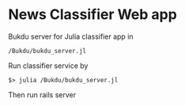 # News Classifier Web app

Bukdu server for Julia classifier app in

    /Bukdu/bukdu_server.jl

Run classifier service by
    
    $> julia /Bukdu/bukdu_server.jl
    
Then run rails server